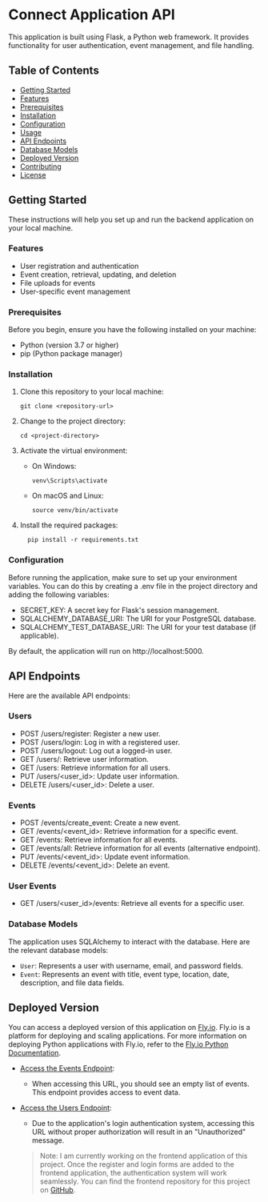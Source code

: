 # Connect Application API

This application is built using Flask, a Python web framework. It provides functionality for user authentication, event management, and file handling.

## Table of Contents
- [Getting Started](#getting-started)
- [Features](#features)
- [Prerequisites](#prerequisites)
- [Installation](#installation)
- [Configuration](#configuration)
- [Usage](#usage)
- [API Endpoints](#api-endpoints)
- [Database Models](#database-models)
- [Deployed Version](#deployed-version) 
- [Contributing](#contributing)
- [License](#license)

## Getting Started

These instructions will help you set up and run the backend application on your local machine.

### Features

- User registration and authentication
- Event creation, retrieval, updating, and deletion
- File uploads for events
- User-specific event management

### Prerequisites

Before you begin, ensure you have the following installed on your machine:

- Python (version 3.7 or higher)
- pip (Python package manager)

### Installation

1. Clone this repository to your local machine:

   ```shell
   git clone <repository-url>

2. Change to the project directory:
   ```shell
   cd <project-directory>

3. Activate the virtual environment:
   - On Windows:
      ```shell
      venv\Scripts\activate
   - On macOS and Linux:
     ```shell
     source venv/bin/activate

4. Install the required packages:
   ```shell
     pip install -r requirements.txt

### Configuration
Before running the application, make sure to set up your environment variables. You can do this by creating a .env file in the project directory and adding the following variables:

- SECRET_KEY: A secret key for Flask's session management.
- SQLALCHEMY_DATABASE_URI: The URI for your PostgreSQL database.
- SQLALCHEMY_TEST_DATABASE_URI: The URI for your test database (if applicable).

By default, the application will run on http://localhost:5000.

## API Endpoints
Here are the available API endpoints:

### Users
- POST /users/register: Register a new user.
- POST /users/login: Log in with a registered user.
- POST /users/logout: Log out a logged-in user.
- GET /users/<username>: Retrieve user information.
- GET /users: Retrieve information for all users.
- PUT /users/<user_id>: Update user information.
- DELETE /users/<user_id>: Delete a user.

### Events
- POST /events/create_event: Create a new event.
- GET /events/<event_id>: Retrieve information for a specific event.
- GET /events: Retrieve information for all events.
- GET /events/all: Retrieve information for all events (alternative endpoint).
- PUT /events/<event_id>: Update event information.
- DELETE /events/<event_id>: Delete an event.

### User Events
- GET /users/<user_id>/events: Retrieve all events for a specific user.

### Database Models
The application uses SQLAlchemy to interact with the database. Here are the relevant database models:

- `User`: Represents a user with username, email, and password fields.
- `Event`: Represents an event with title, event type, location, date, description, and file data fields.

## Deployed Version

You can access a deployed version of this application on [Fly.io](https://fly.io). Fly.io is a platform for deploying and scaling applications. For more information on deploying Python applications with Fly.io, refer to the [Fly.io Python Documentation](https://fly.io/docs/languages-and-frameworks/python/).

- [Access the Events Endpoint](https://icy-surf-5897.fly.dev/events):
  - When accessing this URL, you should see an empty list of events. This endpoint provides access to event data.

- [Access the Users Endpoint](https://icy-surf-5897.fly.dev/users):
  - Due to the application's login authentication system, accessing this URL without proper authorization will result in an "Unauthorized" message. 

  > Note: I am currently working on the frontend application of this project. Once the register and login forms are added to the frontend application, the authentication system will work seamlessly. You can find the frontend repository for this project on [GitHub](https://github.com/doinyco/connect-application-frontend).
